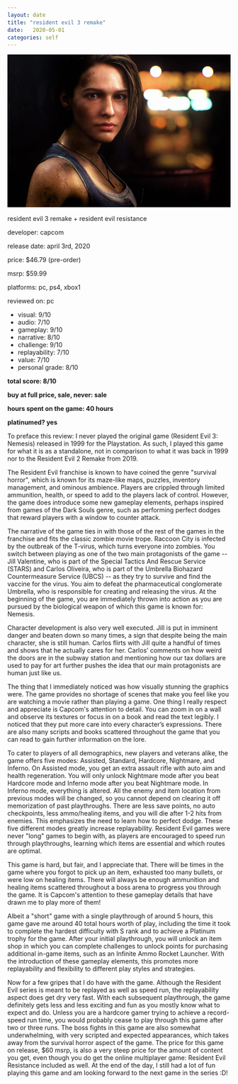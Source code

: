 ```yaml
---
layout: date
title: "resident evil 3 remake"
date:   2020-05-01
categories: self
---
```


![jill](/assets/img/jill.jpg)

resident evil 3 remake + resident evil resistance 

developer: capcom

release date: april 3rd, 2020

price: $46.79 (pre-order)

msrp: $59.99

platforms: pc, ps4, xbox1

reviewed on: pc

- visual: 9/10
- audio: 7/10
- gameplay: 9/10
- narrative: 8/10
- challenge: 9/10
- replayability: 7/10
- value: 7/10
- personal grade: 8/10

**total score: 8/10**

**buy at full price, sale, never: sale**

**hours spent on the game: 40 hours**

**platinumed? yes**


To preface this review: I never played the original game (Resident Evil 3: Nemesis) released in 1999 for the Playstation. As such, I played this game for what it is as a standalone, not in comparison to what it was back in 1999 nor to the Resident Evil 2 Remake from 2019. 

The Resident Evil franchise is known to have coined the genre "survival horror", which is known for its maze-like maps, puzzles, inventory management, and ominous ambience. Players are crippled through limited ammunition, health, or speed to add to the players lack of control. However, the game does introduce some new gameplay elements, perhaps inspired from games of the Dark Souls genre, such as performing perfect dodges that reward players with a window to counter attack.

The narrative of the game ties in with those of the rest of the games in the franchise and fits the classic zombie movie trope. Raccoon City is infected by the outbreak of the T-virus, which turns everyone into zombies. You switch between playing as one of the two main protagonists of the game -- Jill Valentine, who is part of the Special Tactics And Rescue Service (STARS) and Carlos Oliveira, who is part of the Umbrella Biohazard Countermeasure Service (UBCS) -- as they try to survive and find the vaccine for the virus. You aim to defeat the pharmaceutical conglomerate Umbrella, who is responsible for creating and releasing the virus. At the beginning of the game, you are immediately thrown into action as you are pursued by the biological weapon of which this game is known for: Nemesis. 

Character development is also very well executed. Jill is put in imminent danger and beaten down so many times, a sign that despite being the main character, she is still human. Carlos flirts with Jill quite a handful of times and shows that he actually cares for her. Carlos’ comments on how weird the doors are in the subway station and mentioning how our tax dollars are used to pay for art further pushes the idea that our main protagonists are human just like us.

The thing that I immediately noticed was how visually stunning the graphics were. The game provides no shortage of scenes that make you feel like you are watching a movie rather than playing a game. One thing I really respect and appreciate is Capcom's attention to detail. You can zoom in on a wall and observe its textures or focus in on a book and read the text legibly. I noticed that they put more care into every character’s expressions. There are also many scripts and books scattered throughout the game that you can read to gain further information on the lore.

To cater to players of all demographics, new players and veterans alike, the game offers five modes: Assisted, Standard, Hardcore, Nightmare, and Inferno. On Assisted mode, you get an extra assault rifle with auto aim and health regeneration. You will only unlock Nightmare mode after you beat Hardcore mode and Inferno mode after you beat Nightmare mode. In Inferno mode, everything is altered. All the enemy and item location from previous modes will be changed, so you cannot depend on clearing it off memorization of past playthroughs. There are less save points, no auto checkpoints, less ammo/healing items, and you will die after 1-2 hits from enemies. This emphasizes the need to learn how to perfect dodge. These five different modes greatly increase replayability. Resident Evil games were never "long" games to begin with, as players are encouraged to speed run through playthroughs, learning which items are essential and which routes are optimal.

This game is hard, but fair, and I appreciate that. There will be times in the game where you forgot to pick up an item, exhausted too many bullets, or were low on healing items. There will always be enough ammunition and healing items scattered throughout a boss arena to progress you through the game. It is Capcom's attention to these gameplay details that have drawn me to play more of them!

Albeit a "short" game with a single playthrough of around 5 hours, this game gave me around 40 total hours worth of play, including the time it took to complete the hardest difficulty with S rank and to achieve a Platinum trophy for the game. After your initial playthrough, you will unlock an item shop in which you can complete challenges to unlock points for purchasing additional in-game items, such as an Infinite Ammo Rocket Launcher. With the introduction of these gameplay elements, this promotes more replayability and flexibility to different play styles and strategies.

Now for a few gripes that I do have with the game. Although the Resident Evil series is meant to be replayed as well as speed run, the replayability aspect does get dry very fast. With each subsequent playthrough, the game definitely gets less and less exciting and fun as you mostly know what to expect and do. Unless you are a hardcore gamer trying to achieve a record-speed run time, you would probably cease to play through this game after two or three runs. The boss fights in this game are also somewhat underwhelming, with very scripted and expected appearances, which takes away from the survival horror aspect of the game. The price for this game on release, $60 msrp, is also a very steep price for the amount of content you get, even though you do get the online multiplayer game: Resident Evil Resistance included as well. At the end of the day, I still had a lot of fun playing this game and am looking forward to the next game in the series :D!
